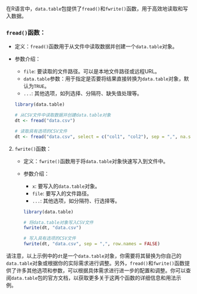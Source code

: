 在R语言中，`data.table`包提供了`fread()`和`fwrite()`函数，用于高效地读取和写入数据。

### `fread()`函数：
   - 定义：`fread()`函数用于从文件中读取数据并创建一个`data.table`对象。
   - 参数介绍：
     - `file`: 要读取的文件路径。可以是本地文件路径或远程URL。
     - `data.table`参数：用于指定是否要将结果直接转换为`data.table`对象，默认为`TRUE`。
     - `...`: 其他选项，如列选择、分隔符、缺失值处理等。

     ```R
     library(data.table)
     
     # 从CSV文件中读取数据并创建data.table对象
     dt <- fread("data.csv")
     
     # 读取具有选项的CSV文件
     dt <- fread("data.csv", select = c("col1", "col2"), sep = ",", na.strings = c("", "NA"))
     ```

2. `fwrite()`函数：
   - 定义：`fwrite()`函数用于将`data.table`对象快速写入到文件中。
   - 参数介绍：
     - `x`: 要写入的`data.table`对象。
     - `file`: 要写入的文件路径。
     - `...`: 其他选项，如分隔符、行选择等。

     ```R
     library(data.table)
     
     # 将data.table对象写入CSV文件
     fwrite(dt, "data.csv")
     
     # 写入具有选项的CSV文件
     fwrite(dt, "data.csv", sep = ",", row.names = FALSE)
     ```

请注意，以上示例中的`dt`是一个`data.table`对象，你需要将其替换为你自己的`data.table`对象或根据你的实际需求进行调整。另外，`fread()`和`fwrite()`函数提供了许多其他选项和参数，可以根据具体需求进行进一步的配置和调整。你可以查阅`data.table`包的官方文档，以获取更多关于这两个函数的详细信息和用法示例。